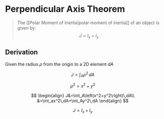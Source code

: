 # Perpendicular Axis Theorem

> The [[Polar Moment of Inertia|polar moment of inertia]] of an object is given by:
> $$
> J=I_x+I_y
> $$

## Derivation

Given the radius $\rho$ from the origin to a 2D element $dA$

$$
J=\int_A\rho^2\,dA
$$

$$
\rho^2=x^2+y^2
$$

$$
\begin{align}
J&=\int_A\left(x^2+y^2\right)\,dA\\
&=\int_ax^2\,dA+\int_Ay^2\,dA
\end{align}
$$

$$
J=I_x+I_y
$$

